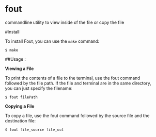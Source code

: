 # fout
commandline utility to view inside of the file or copy the file

#install

To install Fout, you can use the `make` command:

```shell
$ make
```
##Usage :

**Viewing a File**

To print the contents of a file to the terminal, use the fout command followed by the file path. If the file and terminal are in the same directory, you can just specify the filename:
```
$ fout filePath
```

**Copying a File**

To copy a file, use the fout command followed by the source file and the destination file:
```
$ fout file_source file_out
```
